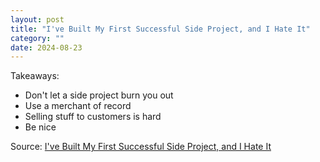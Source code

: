 ```yaml
---
layout: post
title: "I've Built My First Successful Side Project, and I Hate It"
category: ""
date: 2024-08-23
---
```


Takeaways:

-    Don't let a side project burn you out
-    Use a merchant of record
-    Selling stuff to customers is hard
-    Be nice


Source: [I've Built My First Successful Side Project, and I Hate It](https://switowski.com/blog/i-have-built-my-first-successful-side-project-and-i-hate-it/)
